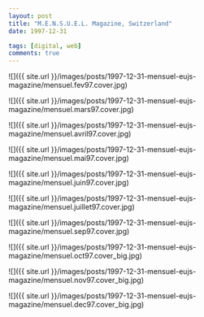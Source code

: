 ```yaml
---
layout: post
title: "M.E.N.S.U.E.L. Magazine, Switzerland"
date: 1997-12-31

tags: [digital, web]
comments: true
---
```

![]({{ site.url }}/images/posts/1997-12-31-mensuel-eujs-magazine/mensuel.fev97.cover.jpg)

![]({{ site.url }}/images/posts/1997-12-31-mensuel-eujs-magazine/mensuel.mars97.cover.jpg)

![]({{ site.url }}/images/posts/1997-12-31-mensuel-eujs-magazine/mensuel.avril97.cover.jpg)

![]({{ site.url }}/images/posts/1997-12-31-mensuel-eujs-magazine/mensuel.mai97.cover.jpg)

![]({{ site.url }}/images/posts/1997-12-31-mensuel-eujs-magazine/mensuel.juin97.cover.jpg)

![]({{ site.url }}/images/posts/1997-12-31-mensuel-eujs-magazine/mensuel.juillet97.cover.jpg)

![]({{ site.url }}/images/posts/1997-12-31-mensuel-eujs-magazine/mensuel.sep97.cover.jpg)

![]({{ site.url }}/images/posts/1997-12-31-mensuel-eujs-magazine/mensuel.oct97.cover_big.jpg)

![]({{ site.url }}/images/posts/1997-12-31-mensuel-eujs-magazine/mensuel.nov97.cover_big.jpg)

![]({{ site.url }}/images/posts/1997-12-31-mensuel-eujs-magazine/mensuel.dec97.cover_big.jpg)
